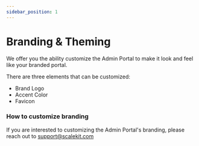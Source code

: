 ```yaml
---
sidebar_position: 1
---
```


# Branding & Theming

We offer you the ability customize the Admin Portal to make it look and feel like your branded portal. 

There are three elements that can be customized:
- Brand Logo
- Accent Color
- Favicon

<!-- <Insert Screenshot for the positioning of these elements> -->

### How to customize branding
If you are interested to customizing the Admin Portal's branding, please reach out to support@scalekit.com